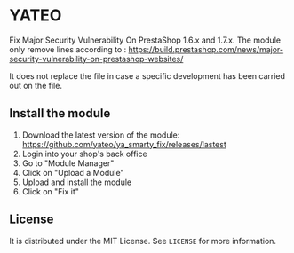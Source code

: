 # YATEO

Fix Major Security Vulnerability On PrestaShop 1.6.x and 1.7.x.
The module only remove lines according to : https://build.prestashop.com/news/major-security-vulnerability-on-prestashop-websites/

It does not replace the file in case a specific development has been carried out on the file.
## Install the module

1. Download the latest version of the module: https://github.com/yateo/ya_smarty_fix/releases/lastest
2. Login into your shop's back office
3. Go to "Module Manager"
4. Click on "Upload a Module"
5. Upload and install the module
6. Click on "Fix it"

## License

It is distributed under the MIT License. See `LICENSE` for more information.
